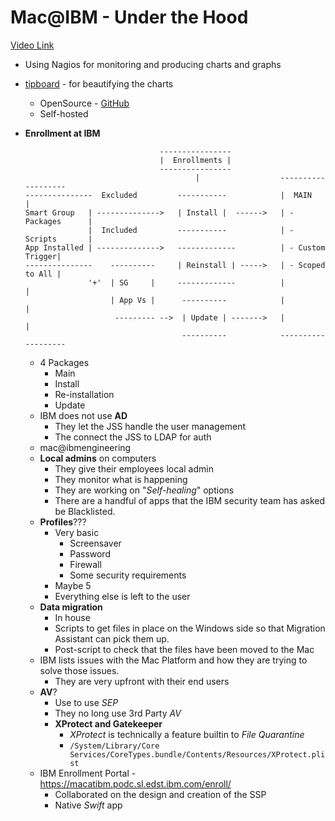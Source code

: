 # Mac@IBM - Under the Hood

[Video Link](https://www.youtube.com/watch?v=E9FUBo17CAs&t=924s)

- Using Nagios for monitoring and producing charts and graphs
- [tipboard](https://allegro.tech/tipboard/) - for beautifying the charts
  - OpenSource - [GitHub](https://github.com/allegro/tipboard)
  - Self-hosted
- **Enrollment at IBM**

                                    ----------------
                                    |  Enrollments |
                                    ----------------
                                            |                  -------------------
      ---------------  Excluded         -----------            |  MAIN           |
      Smart Group   | -------------->   | Install |  ------>   | - Packages      |
                    |  Included         -----------            | - Scripts       |
      App Installed | -------------->   -------------          | - Custom Trigger|
      ---------------    ----------     | Reinstall | ----->   | - Scoped to All |
                    '+'  | SG     |     -------------          |                 |
                         | App Vs |      ----------            |                 |
                          --------- -->  | Update | ------->   |                 |
                                         ----------            -------------------

  - 4 Packages
    - Main
    - Install
    - Re-installation
    - Update
  - IBM does not use **AD**
    - They let the JSS handle the user management
    - The connect the JSS to LDAP for auth
  - mac@ibmengineering
  - **Local admins** on computers
    - They give their employees local admin
    - They monitor what is happening
    - They are working on "*Self-healing*" options
    - There are a handful of apps that the IBM security team has asked be Blacklisted.
  - **Profiles**???
    - Very basic
      - Screensaver
      - Password
      - Firewall
      - Some security requirements
    - Maybe 5
    - Everything else is left to the user
  - **Data migration**
    - In house
    - Scripts to get files in place on the Windows side so that Migration Assistant can pick them up.
    - Post-script to check that the files have been moved to the Mac
  - IBM lists issues with the Mac Platform and how they are trying to solve those issues.
    - They are very upfront with their end users
  - **AV**?
    - Use to use *SEP*
    - They no long use 3rd Party *AV*
    - **XProtect and Gatekeeper**
      - *XProtect* is technically a feature builtin to *File Quarantine*
      - `/System/Library/Core Services/CoreTypes.bundle/Contents/Resources/XProtect.plist`
  - IBM Enrollment Portal - https://macatibm.podc.sl.edst.ibm.com/enroll/  
    - Collaborated on the design and creation of the SSP
    - Native *Swift* app
